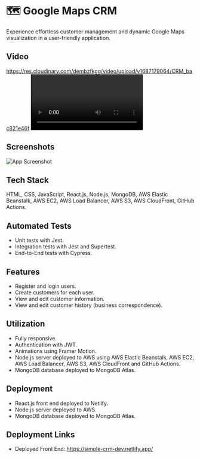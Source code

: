# :world_map: Google Maps CRM
Experience effortless customer management and dynamic Google Maps visualization in a user-friendly application.

## Video
https://res.cloudinary.com/dembzfkgg/video/upload/v1687179064/CRM_bac821e46f
![App Screenshot](https://res.cloudinary.com/dembzfkgg/video/upload/v1687179064/CRM_bac821e46f.mp4)

## Screenshots
![App Screenshot](https://res.cloudinary.com/dembzfkgg/image/upload/v1687179035/crm_screenshot_1ad3b248cd.png)

## Tech Stack
HTML, CSS, JavaScript, React.js, Node.js, MongoDB, AWS Elastic Beanstalk, AWS EC2, AWS Load Balancer, AWS S3, AWS CloudFront, GitHub Actions.

## Automated Tests
- Unit tests with Jest.
- Integration tests with Jest and Supertest.
- End-to-End tests with Cypress.

## Features
- Register and login users.
- Create customers for each user.
- View and edit customer information.
- View and edit customer history (business correspondence).

## Utilization
- Fully responsive.
- Authentication with JWT.
- Animations using Framer Motion.
- Node.js server deployed to AWS using AWS Elastic Beanstalk, AWS EC2, AWS Load Balancer, AWS S3, AWS CloudFront and GitHub Actions.
- MongoDB database deployed to MongoDB Atlas.

## Deployment
- React.js front end deployed to Netlify.
- Node.js server deployed to AWS.
- MongoDB database deployed to MongoDB Atlas.

## Deployment Links
- Deployed Front End: https://simple-crm-dev.netlify.app/
